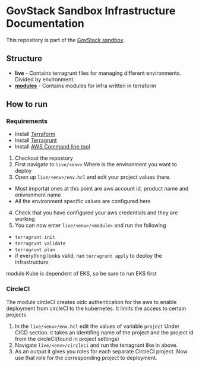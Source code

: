 # GovStack Sandbox Infrastructure Documentation 

This repository is part of the [GovStack sandbox](https://github.com/GovStackWorkingGroup/sandbox).

## Structure
+ **live** - Contains terragrunt files for managing different environments. Divided by environment.
+ **[modules](./2-modules.md)** - Contains modules for infra written in terraform

## How to run

### Requirements
* Install [Terraform](https://developer.hashicorp.com/terraform/tutorials/aws-get-started/install-cli)
* Install [Terragrunt](https://terragrunt.gruntwork.io/docs/getting-started/install/)
* Install [AWS Command line tool](https://docs.aws.amazon.com/cli/latest/userguide/getting-started-install.html)

1. Checkout the repostory
2. First navigate to `live/<env>` Where <env> is the environment you want to deploy
3. Open up `live/<env>/env.hcl` and edit your project values there.
  * Most importat ones at this point are aws account id, product name and enivronment name
  * All the environment specific values are configured here
4. Check that you have configured your aws credentials and they are working
5. You can now enter `live/<env>/<module>` and run the following 
  * `terragrunt init`
  * `terragrunt validate`
  * `terragrunt plan`
  * if everything looks valid, run `terragrunt apply` to deploy the infrastructure

  module Kube is dependent of EKS, so be sure to run EKS first

### CircleCI

The module circleCI creates oidc authentication for the aws to enable deployment from circleCI to the kubernetes. It limits the access to certain projects
1. In the `live/<env>/env.hcl` edit the values of variable `project` Under CICD section. it takes an identifing name of the project and the project id from the circleCI(found in project settings)
2. Navigate `live/<env>/circleci` and run the terragrunt like in above. 
3. As an output it gives you roles for each separate CircleCI project. Now use that role for the corresponding project to deployment.
